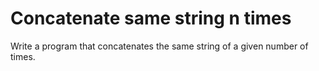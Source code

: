 # Concatenate same string n times
Write a program that concatenates the same string of a given number of times.